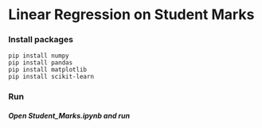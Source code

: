 # Linear Regression on Student Marks


### Install packages
```
pip install numpy
pip install pandas
pip install matplotlib
pip install scikit-learn
```

### Run
##### Open *Student_Marks.ipynb* and run

